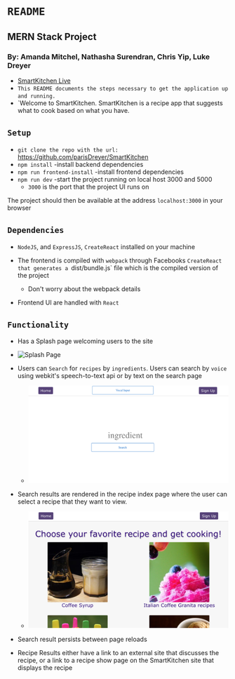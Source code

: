 # `README`

## MERN Stack Project	
### By: Amanda Mitchel, Nathasha Surendran, Chris Yip, Luke Dreyer	

- [SmartKitchen Live](https://smart-kitchen1.herokuapp.com/)
- `This README documents the steps necessary to get the
application up and running.`
- `Welcome to SmartKitchen. SmartKitchen is a recipe app that suggests what to cook based on what you have.


## `Setup`

- `git clone the repo with the url:` https://github.com/parisDreyer/SmartKitchen
- `npm install` -install backend dependencies
- `npm run frontend-install` -install frontend dependencies
- `npm run dev` -start the project running on local host 3000 and 5000
  - `3000` is the port that the project UI runs on

The project should then be available at the address `localhost:3000` in your browser


## `Dependencies`

* `NodeJS`, and `ExpressJS`, `CreateReact` installed on your machine

* The frontend is compiled with `webpack` through Facebooks `CreateReact that generates a `dist/bundle.js` file which is the compiled version of the project
  - Don't worry about the webpack details
* Frontend UI are handled with `React`


## `Functionality`

* Has a Splash page welcoming users to the site

- ![Splash Page](/splash_page.png?raw=true "Splash Page")

* Users can `Search` for `recipes` by `ingredients`. Users can search by `voice` using webkit's speech-to-text api or by text on the search page
  - ![Search Recipes Form](/search_page.png?raw=true "Search Recipes Form")

* Search results are rendered in the recipe index page where the user can select a recipe that they want to view.
  - ![Search Index page](/index_page.png?raw=true "Search Index Page")

* Search result persists between page reloads

* Recipe Results either have a link to an external site that discusses the recipe, or a link to a recipe show page on the SmartKitchen site that displays the recipe


